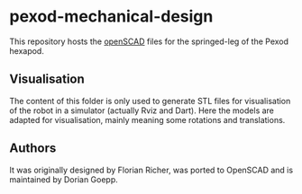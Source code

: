 # pexod-mechanical-design

This repository hosts the [openSCAD](http://www.openscad.org/) files for the springed-leg of the Pexod hexapod.

## Visualisation
The content of this folder is only used to generate STL files for visualisation of the robot in a simulator (actually Rviz and Dart). Here the models are adapted for visualisation, mainly meaning some rotations and translations.

## Authors
It was originally designed by Florian Richer, was ported to OpenSCAD and is maintained by Dorian Goepp.

